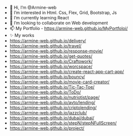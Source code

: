 - 👋 Hi, I’m @Armine-web
- 👀 I’m interested in Html. Css, Flex, Grid, Bootstrap, Js
- 🌱 I’m currently learning React
- 💞️ I’m looking to collaborate on Web development
- 📫 My Portfolio - https://armine-web.github.io/MyPortfoloi/
- ✨ My works
-   https://armine-web.github.io/delivery/
-   https://armine-web.github.io/travel/
-   https://armine-web.github.io/response-movie/
-   https://armine-web.github.io/get-quotes/
-   https://armine-web.github.io/Craftowork/
-   https://armine-web.github.io/worcspace/
-   https://armine-web.github.io/create-react-app-cart-app/
-   https://armine-web.github.io/bouncy/
-   https://armine-web.github.io/movie-card-creator/
-   https://armine-web.github.io/Tic-Tac-Toe/
-   https://armine-web.github.io/ToDo/
-   https://armine-web.github.io/nutriotist/page/
-   https://armine-web.github.io/avto/lending/
-   https://armine-web.github.io/criptolending/
-   https://armine-web.github.io/jazzclub/
-   https://armine-web.github.io/dubai/dubai/
-   https://armine-web.github.io/stepN/stepNFullScreen/
-   https://armine-web.github.io/project/
     
     

<!---
Armine-web/Armine-web is a ✨ special ✨ repository because its `README.md` (this file) appears on your GitHub profile.
You can click the Preview link to take a look at your changes.
--->
